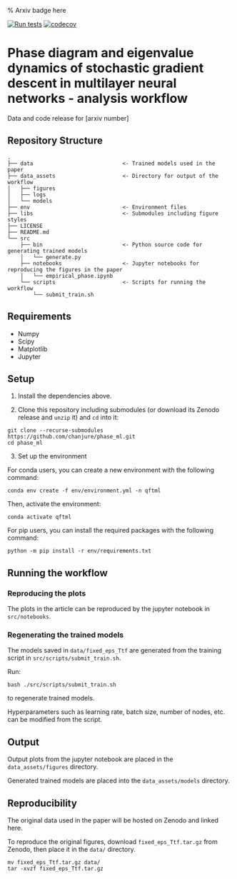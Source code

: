 % Arxiv badge here

[![Run tests](https://github.com/chanjure/phase_ml/actions/workflows/pytest.yaml/badge.svg?event=push)](https://github.com/chanjure/phase_ml/actions/workflows/pytest.yaml)
[![codecov](https://codecov.io/gh/chanjure/phase_ml/graph/badge.svg?token=D4Q9HTV7SW)](https://codecov.io/gh/chanjure/phase_ml)

# Phase diagram and eigenvalue dynamics of stochastic gradient descent in multilayer neural networks - analysis workflow

Data and code release for [arxiv number]

## Repository Structure

```
.
├── data                            <- Trained models used in the paper
├── data_assets                     <- Directory for output of the workflow
│   ├── figures
│   ├── logs
│   └── models
├── env                             <- Environment files
├── libs                            <- Submodules including figure styles
├── LICENSE
├── README.md
└── src
    ├── bin                         <- Python source code for generating trained models
    │   └── generate.py             
    ├── notebooks                   <- Jupyter notebooks for reproducing the figures in the paper
    │   └── empirical_phase.ipynb
    └── scripts                     <- Scripts for running the workflow
        └── submit_train.sh
```

## Requirements

- Numpy
- Scipy
- Matplotlib
- Jupyter

## Setup

1. Install the dependencies above.

2. Clone this repository including submodules (or download its Zenodo release and ```unzip``` it) and ```cd``` into it:

```
git clone --recurse-submodules https://github.com/chanjure/phase_ml.git
cd phase_ml
```

3. Set up the environment

For conda users, you can create a new environment with the following command:

```
conda env create -f env/environment.yml -n qftml
```

Then, activate the environment:

```
conda activate qftml
```

For pip users, you can install the required packages with the following command:

```
python -m pip install -r env/requirements.txt
```

## Running the workflow

### Reproducing the plots

The plots in the article can be reproduced by the jupyter notebook in ```src/notebooks```.

### Regenerating the trained models

The models saved in ```data/fixed_eps_Ttf``` are generated from the training script in ```src/scripts/submit_train.sh```.

Run:

```
bash ./src/scripts/submit_train.sh
```

to regenerate trained models.

Hyperparameters such as learning rate, batch size, number of nodes, etc. can be modified from the script.

## Output

Output plots from the jupyter notebook are placed in the ```data_assets/figures``` directory.

Generated trained models are placed into the ```data_assets/models``` directory.

## Reproducibility

The original data used in the paper will be hosted on Zenodo and linked here.

To reproduce the original figures, download ```fixed_eps_Ttf.tar.gz``` from Zenodo, then place it in the ```data/``` directory.

```
mv fixed_eps_Ttf.tar.gz data/
tar -xvzf fixed_eps_Ttf.tar.gz
```
